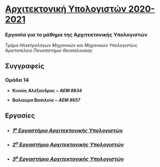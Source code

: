 # [Αρχιτεκτονική Υπολογιστών 2020-2021](http://ee.auth.gr/school/structure/laboratories/computer-systems-lab/ "Επίσημη ιστοσελίδα του μαθήματος")
### Εργασία για το μάθημα της Αρχιτεκτονικής Υπολογιστών  
_Τμήμα Ηλεκτρολόγων Μηχανικών και Μηχανικών Υπολογιστών,  
Αριστοτέλειο Πανεπιστήμιο Θεσσαλονίκης_
## Συγγραφείς
### Ομάδα 14
- **Κινούς Αλέξανδρος ~ _ΑΕΜ 8834_**

- **Βαλαώρα Βασιλεία ~ _ΑΕΜ 8657_**

## Εργασίες
- ### [_1<sup>ο</sup> Εργαστήριο Αρχιτεκτονικής Υπολογιστών_](https://github.com/akinous/ArchitectureLab2020/blob/main/Lab1/README.md)
- ### [_2<sup>ο</sup> Εργαστήριο Αρχιτεκτονικής Υπολογιστών_](https://github.com/akinous/ArchitectureLab2020/blob/main/Lab2/README.md)
- ### [_3<sup>ο</sup> Εργαστήριο Αρχιτεκτονικής Υπολογιστών_](https://github.com/akinous/ArchitectureLab2020/blob/main/Lab3/README.md)



